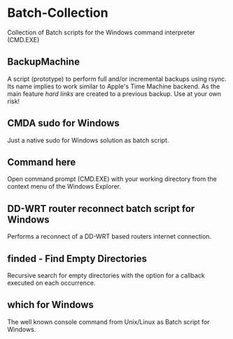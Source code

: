 Batch-Collection
================

Collection of Batch scripts for the Windows command interpreter (CMD.EXE)


BackupMachine
-------------

A script (prototype) to perform full and/or incremental backups using rsync. Its 
name implies to work similar to Apple's Time Machine backend. As the main 
feature *hard links* are created to a previous backup. Use at your own risk!


CMDA sudo for Windows
---------------------

Just a native sudo for Windows solution as batch script.


Command here
------------

Open command prompt (CMD.EXE) with your working directory from the context menu 
of the Windows Explorer.


DD-WRT router reconnect batch script for Windows
------------------------------------------------

Performs a reconnect of a DD-WRT based routers internet connection.


finded - Find Empty Directories
-------------------------------

Recursive search for empty directories with the option for a callback executed
on each occurrence.


which for Windows
-----------------

The well known console command from Unix/Linux as Batch script for Windows.
